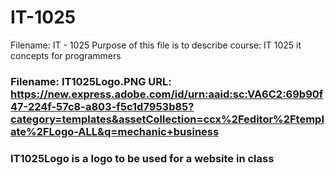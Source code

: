 # IT-1025

Filename: IT - 1025 Purpose of this file is to describe course: IT 1025 it concepts for programmers
### Filename: IT1025Logo.PNG URL: https://new.express.adobe.com/id/urn:aaid:sc:VA6C2:69b90f47-224f-57c8-a803-f5c1d7953b85?category=templates&assetCollection=ccx%2Feditor%2Ftemplate%2FLogo-ALL&q=mechanic+business
### IT1025Logo is a logo to be used for a website in class
